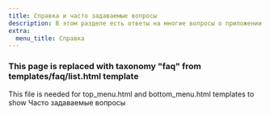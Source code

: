 ```yaml
---
title: Справка и часто задаваемые вопросы
description: В этом разделе есть ответы на многие вопросы о приложении Organic Maps
extra:
  menu_title: Справка
---
```


### This page is replaced with taxonomy "faq" from templates/faq/list.html template

This file is needed for top_menu.html and bottom_menu.html templates to show Часто задаваемые вопросы
